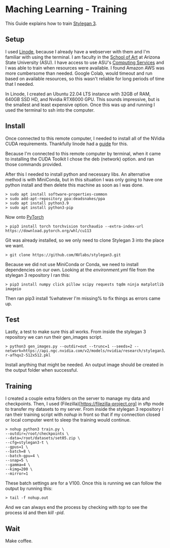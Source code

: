 # Maching Learning - Training

This Guide explains how to train [Stylegan 3](https://github.com/NVlabs/stylegan3).

## Setup

I used [Linode](https://www.linode.com), because I already have a webserver with them and I'm familiar with using the terminal. I am faculty in the [School of Art](https://art.asu.edu) at Arizona State University (ASU). I have access to use ASU's [Computing Services](https://cores.research.asu.edu/research-computing/about) and I was able to train when resources were available. I found Amazon AWS was more cumbersome than needed. Google Colab, would timeout and run based on available resources, so this wasn't reliable for long periods of time that I needed.

In Linode, I created an Ubuntu 22.04 LTS instance with 32GB of RAM, 640GB SSD HD, and Nvidia RTX6000 GPU. This sounds impressive, but is the smallest and least expensive option. Once this was up and running I used the terminal to ssh into the computer.

## Install

Once connected to this remote computer, I needed to install all of the NVidia CUDA requirements. Thankfully linode had a [guide](https://www.linode.com/docs/products/compute/gpu/guides/install-nvidia-cuda/) for this.

Because I'm connected to this remote computer by terminal, when it came to installing the CUDA Toolkit I chose the deb (network) option. and ran those commands provided.

After this I needed to install python and necessary libs. An alternative method is with MiniConda, but in this situation I was only going to have one python install and then delete this machine as soon as I was done.
```
> sudo apt install software-properties-common
> sudo add-apt-repository ppa:deadsnakes/ppa
> sudo apt install python3.9
> sudo apt install python3-pip
```

Now onto [PyTorch](https://pytorch.org/get-started/locally/)
```
> pip3 install torch torchvision torchaudio --extra-index-url https://download.pytorch.org/whl/cu113
```

Git was already installed, so we only need to clone Stylegan 3 into the place we want.
```
> git clone https://github.com/NVlabs/stylegan3.git
```

Because we did not use MiniConda or Conda, we need to install dependencies on our own. Looking at the _environment.yml_ file from the stylegan 3 repository I ran this:
```
> pip3 install numpy click pillow scipy requests tqdm ninja matplotlib imageio
```
Then ran pip3 install %whatever I'm missing% to fix things as errors came up.

## Test

Lastly, a test to make sure this all works. From inside the stylegan 3 repository we can run their gen_images script.
```
> python3 gen_images.py --outdir=out --trunc=1 --seeds=2 --network=https://api.ngc.nvidia.com/v2/models/nvidia/research/stylegan3/versions/1/files/stylegan3-r-afhqv2-512x512.pkl
```

Install anything that might be needed. An output image should be created in the output folder when successful.

## Training

I created a couple extra folders on the server to manage my data and checkpoints. Then, I used (Filezilla)[https://filezilla-project.org] in sftp mode to transfer my datasets to my server. From inside the stylegan 3 repository I ran their training script with _nohup_ in front so that if my connection closed or local computer went to sleep the training would continue.
```
> nohup python3 train.py \
--outdir=/root/checkpoints \
--data=/root/datasets/set05.zip \
--cfg=stylegan3-t \
--gpus=1 \
--batch=8 \
--batch-gpu=4 \
--snap=5 \
--gamma=4 \
--kimg=200 \
--mirror=1
```

These batch settings are for a V100. Once this is running we can follow the output by running this:
```
> tail -f nohup.out
```
And we can always end the process by checking with _top_ to see the process id and then _kill -pid_.

## Wait

Make coffee.
